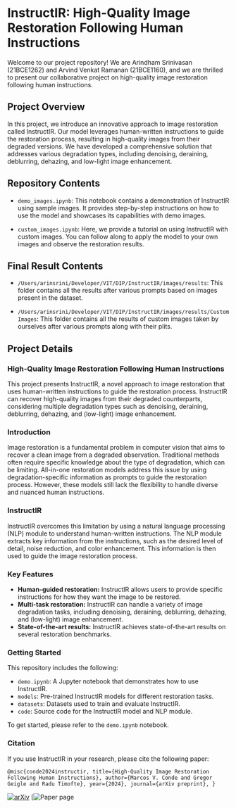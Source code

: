# InstructIR: High-Quality Image Restoration Following Human Instructions

Welcome to our project repository! We are Arindham Srinivasan (21BCE1262) and Arvind Venkat Ramanan (21BCE1160), and we are thrilled to present our collaborative project on high-quality image restoration following human instructions.

## Project Overview

In this project, we introduce an innovative approach to image restoration called InstructIR. Our model leverages human-written instructions to guide the restoration process, resulting in high-quality images from their degraded versions. We have developed a comprehensive solution that addresses various degradation types, including denoising, deraining, deblurring, dehazing, and low-light image enhancement.

## Repository Contents

- `demo_images.ipynb`: This notebook contains a demonstration of InstructIR using sample images. It provides step-by-step instructions on how to use the model and showcases its capabilities with demo images.
  
- `custom_images.ipynb`: Here, we provide a tutorial on using InstructIR with custom images. You can follow along to apply the model to your own images and observe the restoration results.

## Final Result Contents

- `/Users/arinsrini/Developer/VIT/DIP/InstructIR/images/results`: This folder contains all the results after various prompts based on images present in the dataset.
  
- `/Users/arinsrini/Developer/VIT/DIP/InstructIR/images/results/Custom Images`: This folder contains all the results of custom images taken by ourselves after various prompts along with their plits.

## Project Details

### High-Quality Image Restoration Following Human Instructions

This project presents InstructIR, a novel approach to image restoration that uses human-written instructions to guide the restoration process. InstructIR can recover high-quality images from their degraded counterparts, considering multiple degradation types such as denoising, deraining, deblurring, dehazing, and (low-light) image enhancement.

### Introduction

Image restoration is a fundamental problem in computer vision that aims to recover a clean image from a degraded observation. Traditional methods often require specific knowledge about the type of degradation, which can be limiting. All-in-one restoration models address this issue by using degradation-specific information as prompts to guide the restoration process. However, these models still lack the flexibility to handle diverse and nuanced human instructions.

### InstructIR

InstructIR overcomes this limitation by using a natural language processing (NLP) module to understand human-written instructions. The NLP module extracts key information from the instructions, such as the desired level of detail, noise reduction, and color enhancement. This information is then used to guide the image restoration process.

### Key Features

- **Human-guided restoration:** InstructIR allows users to provide specific instructions for how they want the image to be restored.
- **Multi-task restoration:** InstructIR can handle a variety of image degradation tasks, including denoising, deraining, deblurring, dehazing, and (low-light) image enhancement.
- **State-of-the-art results:** InstructIR achieves state-of-the-art results on several restoration benchmarks.

### Getting Started

This repository includes the following:

- `demo.ipynb`: A Jupyter notebook that demonstrates how to use InstructIR.
- `models`: Pre-trained InstructIR models for different restoration tasks.
- `datasets`: Datasets used to train and evaluate InstructIR.
- `code`: Source code for the InstructIR model and NLP module.

To get started, please refer to the `demo.ipynb` notebook.

### Citation

If you use InstructIR in your research, please cite the following paper:

`@misc{conde2024instructir,
  title={High-Quality Image Restoration Following Human Instructions},
  author={Marcos V. Conde and Gregor Geigle and Radu Timofte},
  year={2024},
  journal={arXiv preprint},
}`

[![arXiv](https://img.shields.io/badge/arXiv-Paper-<COLOR>.svg)](https://arxiv.org/abs/2401.16468)
[![Paper page](https://paperswithcode.com/paper/high-quality-image-restoration-following)

